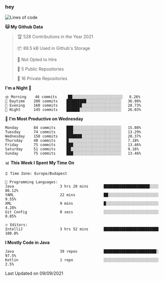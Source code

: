 ### hey

<!--START_SECTION:waka-->
![Lines of code](https://img.shields.io/badge/From%20Hello%20World%20I%27ve%20Written-80484%20lines%20of%20code-blue)

**🐱 My Github Data** 

> 🏆 528 Contributions in the Year 2021
 > 
> 📦 89.5 kB Used in Github's Storage 
 > 
> 🚫 Not Opted to Hire
 > 
> 📜 5 Public Repositories 
 > 
> 🔑 16 Private Repositories  
 > 
**I'm a Night 🦉** 

```text
🌞 Morning    46 commits     ██░░░░░░░░░░░░░░░░░░░░░░░   8.26% 
🌆 Daytime    206 commits    █████████░░░░░░░░░░░░░░░░   36.98% 
🌃 Evening    160 commits    ███████░░░░░░░░░░░░░░░░░░   28.73% 
🌙 Night      145 commits    ██████░░░░░░░░░░░░░░░░░░░   26.03%

```
📅 **I'm Most Productive on Wednesday** 

```text
Monday       84 commits     ███░░░░░░░░░░░░░░░░░░░░░░   15.08% 
Tuesday      74 commits     ███░░░░░░░░░░░░░░░░░░░░░░   13.29% 
Wednesday    158 commits    ███████░░░░░░░░░░░░░░░░░░   28.37% 
Thursday     40 commits     █░░░░░░░░░░░░░░░░░░░░░░░░   7.18% 
Friday       75 commits     ███░░░░░░░░░░░░░░░░░░░░░░   13.46% 
Saturday     51 commits     ██░░░░░░░░░░░░░░░░░░░░░░░   9.16% 
Sunday       75 commits     ███░░░░░░░░░░░░░░░░░░░░░░   13.46%

```


📊 **This Week I Spent My Time On** 

```text
⌚︎ Time Zone: Europe/Budapest

💬 Programming Languages: 
Java                     3 hrs 20 mins       █████████████████████░░░░   86.12% 
YAML                     22 mins             ██░░░░░░░░░░░░░░░░░░░░░░░   9.55% 
XML                      9 mins              █░░░░░░░░░░░░░░░░░░░░░░░░   4.28% 
Git Config               0 secs              ░░░░░░░░░░░░░░░░░░░░░░░░░   0.05%

🔥 Editors: 
IntelliJ                 3 hrs 52 mins       █████████████████████████   100.0%

```

**I Mostly Code in Java** 

```text
Java                     39 repos            ████████████████████████░   97.5% 
Kotlin                   1 repo              ░░░░░░░░░░░░░░░░░░░░░░░░░   2.5%

```



 Last Updated on 09/09/2021
<!--END_SECTION:waka-->
